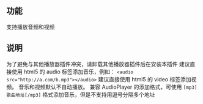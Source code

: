 ## 功能

支持播放音频和视频


## 说明

为了避免与其他播放器插件冲突，请卸载其他播放器插件后在安装本插件
建议直接使用 html5 的 audio 标签添加音乐，例如：
`<audio src="http://a.com/b.mp3"></audio>`
建议直接使用 html5 的 video 标签添加视频。
音乐和视频默认不自动播放。
兼容 AudioPlayer 的添加格式，可使用
`[mp3]歌曲地址[/mp3]`
格式添加音乐，但是不支持用逗号分隔多个地址
